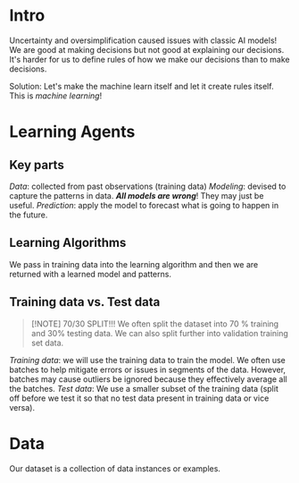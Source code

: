 # Intro
Uncertainty and oversimplification caused issues with classic AI models!
We are good at making decisions but not good at explaining our decisions. It's harder for us to define rules of how we make our decisions than to make decisions. 

Solution: Let's make the machine learn itself and let it create rules itself. 
This is *machine learning*!

# Learning Agents
## Key parts
*Data*: collected from past observations (training data)
*Modeling*: devised to capture the patterns in data. ***All models are wrong***! They may just be useful. 
*Prediction*: apply the model to forecast what is going to happen in the future. 
## Learning Algorithms
We pass in training data into the learning algorithm and then we are returned with a learned model and patterns. 

## Training data vs. Test data
>[!NOTE] 70/30 SPLIT!!!
> We often split the dataset into 70 % training and 30% testing data. We can also split further into validation training set data. 

*Training data*: we will use the training data to train the model. We often use batches to help mitigate errors or issues in segments of the data. However, batches may cause outliers be ignored because they effectively average all the batches. 
*Test data*: We use a smaller subset of the training data (split off before we test it so that no test data present in training data or vice versa). 

# Data
Our dataset is a collection of data instances or examples. 